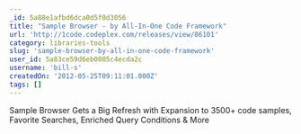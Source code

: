 ```yaml
---
_id: 5a88e1afbd6dca0d5f0d3056
title: "Sample Browser - by All-In-One Code Framework"
url: 'http://1code.codeplex.com/releases/view/86101'
category: libraries-tools
slug: 'sample-browser-by-all-in-one-code-framework'
user_id: 5a83ce59d6eb0005c4ecda2c
username: 'bill-s'
createdOn: '2012-05-25T09:11:01.000Z'
tags: []
---
```


Sample Browser Gets a Big Refresh with Expansion to 3500+ code samples, Favorite Searches, Enriched Query Conditions &amp; More
